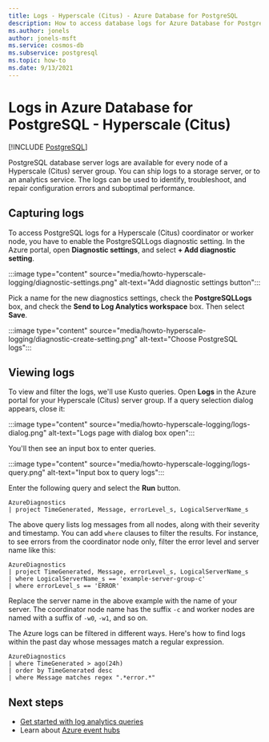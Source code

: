 ```yaml
---
title: Logs - Hyperscale (Citus) - Azure Database for PostgreSQL
description: How to access database logs for Azure Database for PostgreSQL - Hyperscale (Citus)
ms.author: jonels
author: jonels-msft
ms.service: cosmos-db
ms.subservice: postgresql
ms.topic: how-to
ms.date: 9/13/2021
---
```


# Logs in Azure Database for PostgreSQL - Hyperscale (Citus)

[!INCLUDE [PostgreSQL](../includes/appliesto-postgresql.md)]

PostgreSQL database server logs are available for every node of a Hyperscale
(Citus) server group. You can ship logs to a storage server, or to an analytics
service. The logs can be used to identify, troubleshoot, and repair
configuration errors and suboptimal performance.

## Capturing logs

To access PostgreSQL logs for a Hyperscale (Citus) coordinator or worker node,
you have to enable the PostgreSQLLogs diagnostic setting. In the Azure
portal, open **Diagnostic settings**, and select **+ Add diagnostic setting**.

:::image type="content" source="media/howto-hyperscale-logging/diagnostic-settings.png" alt-text="Add diagnostic settings button":::

Pick a name for the new diagnostics settings, check the **PostgreSQLLogs** box,
and check the **Send to Log Analytics workspace** box.  Then select **Save**.

:::image type="content" source="media/howto-hyperscale-logging/diagnostic-create-setting.png" alt-text="Choose PostgreSQL logs":::

## Viewing logs

To view and filter the logs, we'll use Kusto queries. Open **Logs** in the
Azure portal for your Hyperscale (Citus) server group. If a query selection
dialog appears, close it:

:::image type="content" source="media/howto-hyperscale-logging/logs-dialog.png" alt-text="Logs page with dialog box open":::

You'll then see an input box to enter queries.

:::image type="content" source="media/howto-hyperscale-logging/logs-query.png" alt-text="Input box to query logs":::

Enter the following query and select the **Run** button.

```kusto
AzureDiagnostics
| project TimeGenerated, Message, errorLevel_s, LogicalServerName_s
```

The above query lists log messages from all nodes, along with their severity
and timestamp. You can add `where` clauses to filter the results. For instance,
to see errors from the coordinator node only, filter the error level and server
name like this:

```kusto
AzureDiagnostics
| project TimeGenerated, Message, errorLevel_s, LogicalServerName_s
| where LogicalServerName_s == 'example-server-group-c'
| where errorLevel_s == 'ERROR'
```

Replace the server name in the above example with the name of your server. The
coordinator node name has the suffix `-c` and worker nodes are named
with a suffix of `-w0`, `-w1`, and so on.

The Azure logs can be filtered in different ways. Here's how to find logs
within the past day whose messages match a regular expression.

```kusto
AzureDiagnostics
| where TimeGenerated > ago(24h)
| order by TimeGenerated desc
| where Message matches regex ".*error.*"
```

## Next steps

- [Get started with log analytics queries](../../azure-monitor/logs/log-analytics-tutorial.md)
- Learn about [Azure event hubs](../../event-hubs/event-hubs-about.md)
